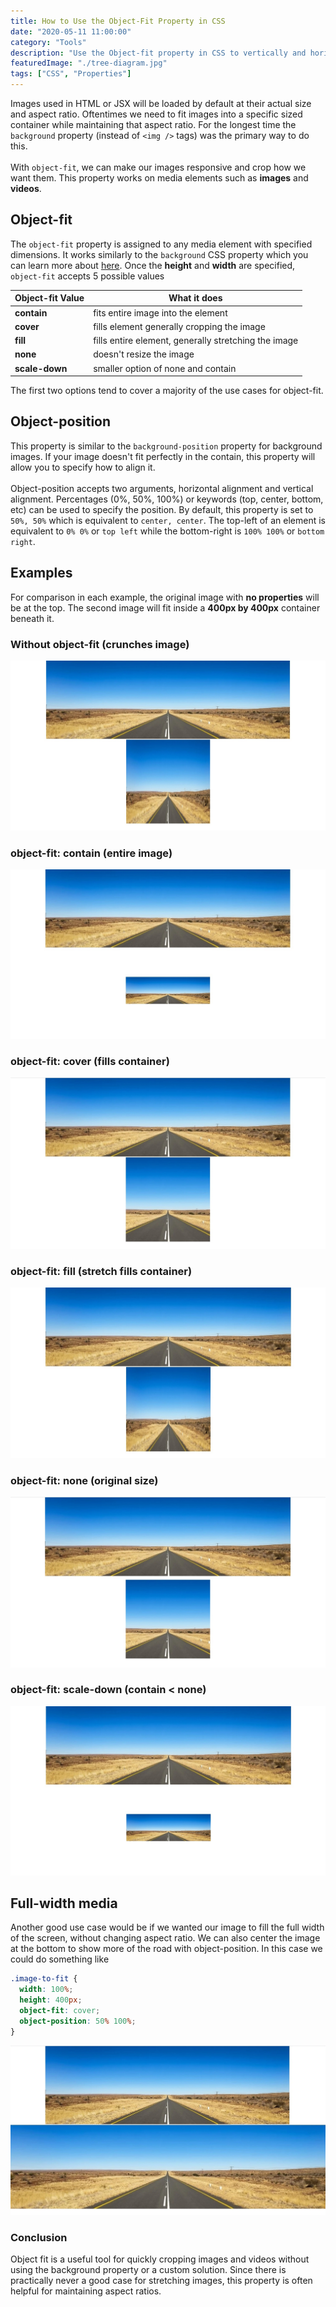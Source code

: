 ```yaml
---
title: How to Use the Object-Fit Property in CSS
date: "2020-05-11 11:00:00"
category: "Tools"
description: "Use the Object-fit property in CSS to vertically and horizontally crop image and video elements."
featuredImage: "./tree-diagram.jpg"
tags: ["CSS", "Properties"]
---
```


Images used in HTML or JSX will be loaded by default at their actual size and aspect ratio. Oftentimes we need to fit images into a specific sized container while maintaining that aspect ratio. For the longest time the `background` property (instead of `<img />` tags) was the primary way to do this.  
&nbsp;  
With `object-fit`, we can make our images responsive and crop how we want them. This property works on media elements such as **images** and **videos**.
 
## Object-fit
The `object-fit` property is assigned to any media element with specified dimensions. It works similarly to the `background` CSS property which you can learn more about [here](https://www.code-boost.com/background-images/). Once the **height** and **width** are specified, `object-fit` accepts 5 possible values

| Object-fit Value | What it does |
| ---------------- | ---------------------------------------------------- |
| **contain**      | fits entire image into the element                   |
| **cover**        | fills element generally cropping the image           |
| **fill**         | fills entire element, generally stretching the image |
| **none**         | doesn't resize the image                             |
| **scale-down**   | smaller option of none and contain                   |

The first two options tend to cover a majority of the use cases for object-fit.

## Object-position 
This property is similar to the `background-position` property for background images. If your image doesn't fit perfectly in the contain, this property will allow you to specify how to align it.    
&nbsp;  
Object-position accepts two arguments, horizontal alignment and vertical alignment. Percentages (0%, 50%, 100%) or keywords (top, center, bottom, etc) can be used to specify the position. By default, this property is set to `50%, 50%` which is equivalent to `center, center`. The top-left of an element is equivalent to `0% 0%` or `top left` while the bottom-right is `100% 100%` or `bottom right`.

## Examples
For comparison in each example, the original image with **no properties** will be at the top. The second image will fit inside a **400px by 400px** container beneath it.

### Without object-fit (crunches image)
![images with object-fit](./object-fit1.jpg)
### object-fit: contain (entire image)
![object-fit contain](./object-fit2.jpg)
### object-fit: cover (fills container)
![object-fit cover](./object-fit3.jpg)
### object-fit: fill (stretch fills container)
![object-fit fill](./object-fit4.jpg)
### object-fit: none (original size)
![object-fit none](./object-fit5.jpg)
### object-fit: scale-down (contain < none)
![object-fit scale-down](./object-fit6.jpg)

## Full-width media
Another good use case would be if we wanted our image to fill the full width of the screen, without changing aspect ratio. We can also center the image at the bottom to show more of the road with object-position. In this case we could do something like

```css
.image-to-fit {
  width: 100%;
  height: 400px;
  object-fit: cover;
  object-position: 50% 100%;
}
```
![object-fit full width](./object-fit7.jpg)

### Conclusion
Object fit is a useful tool for quickly cropping images and videos without using the background property or a custom solution. Since there is practically never a good case for stretching images, this property is often helpful for maintaining aspect ratios.
